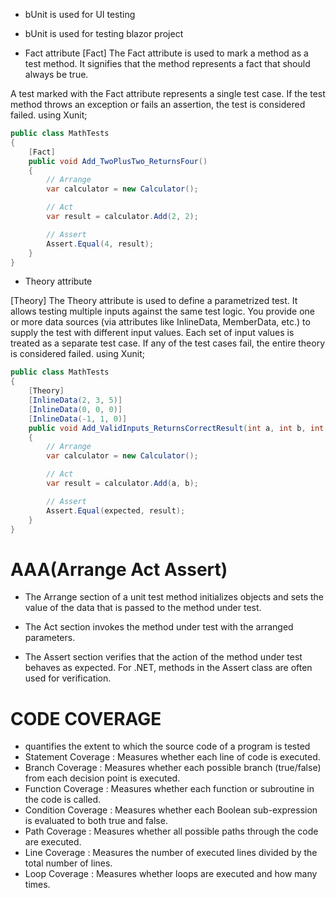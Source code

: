 - bUnit is used for UI testing
- bUnit is used for testing blazor project

- Fact attribute
[Fact]
The Fact attribute is used to mark a method as a test method. It signifies that the method represents a fact that should always be true.

A test marked with the Fact attribute represents a single test case.
If the test method throws an exception or fails an assertion, the test is considered failed.
using Xunit;
```c#
public class MathTests
{
    [Fact]
    public void Add_TwoPlusTwo_ReturnsFour()
    {
        // Arrange
        var calculator = new Calculator();

        // Act
        var result = calculator.Add(2, 2);

        // Assert
        Assert.Equal(4, result);
    }
}
```

- Theory attribute

[Theory]
The Theory attribute is used to define a parametrized test. It allows testing multiple inputs against the same test logic.
You provide one or more data sources (via attributes like InlineData, MemberData, etc.) to supply the test with different input values.
Each set of input values is treated as a separate test case.
If any of the test cases fail, the entire theory is considered failed.
using Xunit;

```c#
public class MathTests
{
    [Theory]
    [InlineData(2, 3, 5)]
    [InlineData(0, 0, 0)]
    [InlineData(-1, 1, 0)]
    public void Add_ValidInputs_ReturnsCorrectResult(int a, int b, int expected)
    {
        // Arrange
        var calculator = new Calculator();

        // Act
        var result = calculator.Add(a, b);

        // Assert
        Assert.Equal(expected, result);
    }
}
```


# AAA(Arrange Act Assert)

- The Arrange section of a unit test method initializes objects and sets the value of the data that is passed to the method under test.

- The Act section invokes the method under test with the arranged parameters.

- The Assert section verifies that the action of the method under test behaves as expected. For .NET, methods in the Assert class are often used for verification.



# CODE COVERAGE

- quantifies the extent to which the source code of a program is tested
- Statement Coverage : Measures whether each line of code is executed.
- Branch Coverage : Measures whether each possible branch (true/false) from each decision point is executed.
- Function Coverage : Measures whether each function or subroutine in the code is called.
- Condition Coverage : Measures whether each Boolean sub-expression is evaluated to both true and false.
- Path Coverage : Measures whether all possible paths through the code are executed.
- Line Coverage : Measures the number of executed lines divided by the total number of lines.
- Loop Coverage : Measures whether loops are executed and how many times.



